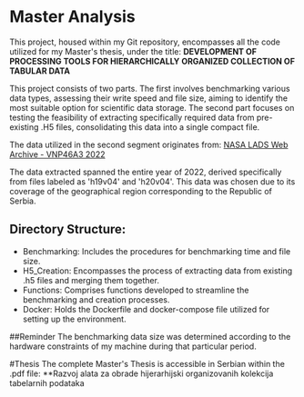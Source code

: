 # Master Analysis

This project, housed within my Git repository, encompasses all the code utilized for my Master's thesis, under the title:
**DEVELOPMENT OF PROCESSING TOOLS FOR HIERARCHICALLY ORGANIZED COLLECTION OF TABULAR DATA**

This project consists of two parts. The first involves benchmarking various data types, assessing their write speed and file size, aiming to identify the most suitable option for scientific data storage. The second part focuses on testing the feasibility of extracting specifically required data from pre-existing .H5 files, consolidating this data into a single compact file.

The data utilized in the second segment originates from:
[NASA LADS Web Archive - VNP46A3 2022](https://ladsweb.modaps.eosdis.nasa.gov/archive/allData/5000/VNP46A3/2022)

The data extracted spanned the entire year of 2022, derived specifically from files labeled as 'h19v04' and 'h20v04'. This data was chosen due to its coverage of the geographical region corresponding to the Republic of Serbia.

## Directory Structure:
- Benchmarking: Includes the procedures for benchmarking time and file size.
- H5_Creation: Encompasses the process of extracting data from existing .h5 files and merging them together.
- Functions: Comprises functions developed to streamline the benchmarking and creation processes.
- Docker: Holds the Dockerfile and docker-compose file utilized for setting up the environment.

##Reminder
The benchmarking data size was determined according to the hardware constraints of my machine during that particular period.

#Thesis
The complete Master's Thesis is accessible in Serbian within the .pdf file:
**Razvoj alata za obrade hijerarhijski organizovanih kolekcija tabelarnih podataka

